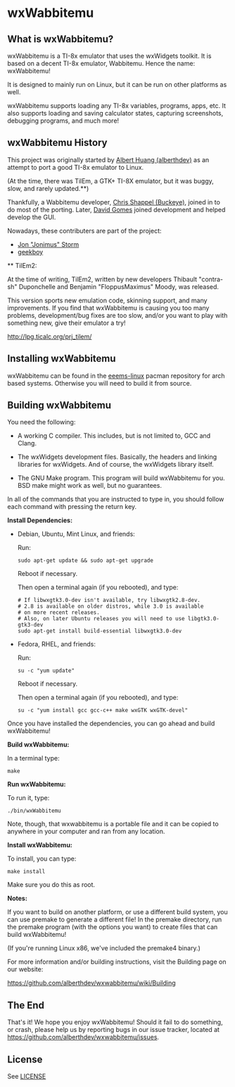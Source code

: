 wxWabbitemu
============

What is wxWabbitemu?
---------------------
wxWabbitemu is a TI-8x emulator that uses the wxWidgets toolkit.
It is based on a decent TI-8x emulator, Wabbitemu.
Hence the name: wxWabbitemu!

It is designed to mainly run on Linux, but it can be run on other
platforms as well.

wxWabbitemu supports loading any TI-8x variables, programs, apps, etc.
It also supports loading and saving calculator states, capturing
screenshots, debugging programs, and much more!

wxWabbitemu History
--------------------
This project was originally started by [Albert Huang (alberthdev)][albert]
as an attempt to port a good TI-8x emulator to Linux.

(At the time, there was TilEm, a GTK+ TI-8X emulator, but it was buggy,
slow, and rarely updated.**)

Thankfully, a Wabbitemu developer, [Chris Shappel (Buckeye)][buckeye],
joined in to do most of the porting. Later, [David Gomes][dgomes] joined
development and helped develop the GUI.

Nowadays, these contributers are part of the project:

 * [Jon "Jonimus" Storm][jonimus]
 * [geekboy][geekboy]

** TilEm2:

At the time of writing, TilEm2, written by new developers
Thibault "contra-sh" Duponchelle and Benjamin "FloppusMaximus" Moody,
was released.

This version sports new emulation code, skinning support, and many
improvements. If you find that wxWabbitemu is causing you too many
problems, development/bug fixes are too slow, and/or you want to play
with something new, give their emulator a try!

http://lpg.ticalc.org/prj_tilem/

Installing wxWabbitemu
----------------------
wxWabbitemu can be found in the [eeems-linux](https://repo.eeems.codes/) pacman repository for arch based systems. Otherwise you will need to build it from source.

Building wxWabbitemu
---------------------
You need the following:

  * A working C compiler. This includes, but is not limited to,
    GCC and Clang.

  * The wxWidgets development files. Basically, the headers and linking
    libraries for wxWidgets. And of course, the wxWidgets library
    itself.

  * The GNU Make program. This program will build wxWabbitemu for you.
    BSD make might work as well, but no guarantees.

In all of the commands that you are instructed to type in, you should
follow each command with pressing the return key.

**Install Dependencies:**

  * Debian, Ubuntu, Mint Linux, and friends:
    
    Run:
    
        sudo apt-get update && sudo apt-get upgrade
    
    Reboot if necessary.
    
    Then open a terminal again (if you rebooted), and type:
    
        # If libwxgtk3.0-dev isn't available, try libwxgtk2.8-dev.
        # 2.8 is available on older distros, while 3.0 is available
        # on more recent releases.
        # Also, on later Ubuntu releases you will need to use libgtk3.0-gtk3-dev
        sudo apt-get install build-essential libwxgtk3.0-dev

  * Fedora, RHEL, and friends:
    
    Run:
    
        su -c "yum update"
    
    Reboot if necessary. 
    
    Then open a terminal again (if you rebooted), and type:
    
        su -c "yum install gcc gcc-c++ make wxGTK wxGTK-devel"

Once you have installed the dependencies, you can go ahead and
build wxWabbitemu!

**Build wxWabbitemu:**

In a terminal type:

    make

**Run wxWabbitemu:**

To run it, type:

    ./bin/wxWabbitemu

Note, though, that wxwabbitemu is a portable file and it can be copied
to anywhere in your computer and ran from any location.

**Install wxWabbitemu:**

To install, you can type:

    make install

Make sure you do this as root.

**Notes:**

If you want to build on another platform, or use a different build
system, you can use premake to generate a different file! In the premake
directory, run the premake program (with the options you want) to create
files that can build wxWabbitemu!

(If you're running Linux x86, we've included the premake4 binary.)

For more information and/or building instructions, visit the
Building page on our website:

https://github.com/alberthdev/wxwabbitemu/wiki/Building

The End
--------
That's it! We hope you enjoy wxWabbitemu! Should it fail to do
something, or crash, please help us by reporting bugs in our 
issue tracker, located at https://github.com/alberthdev/wxwabbitemu/issues.

License
--------
See [LICENSE](License)

[albert]: https://github.com/alberthdev
[buckeye]: https://github.com/BuckeyeDude
[dgomes]: https://github.com/davidgomes
[jonimus]: https://github.com/Jonimoose
[geekboy]: https://github.com/geekbozu
